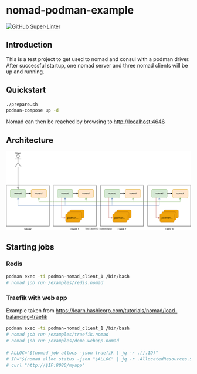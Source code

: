 # nomad-podman-example

[![GitHub Super-Linter](https://github.com/tropicalwave/nomad-podman/workflows/Lint%20Code%20Base/badge.svg)](https://github.com/marketplace/actions/super-linter)

## Introduction

This is a test project to get used to nomad and consul
with a podman driver. After successful startup, one nomad
server and three nomad clients will be up and running.

## Quickstart

```bash
./prepare.sh
podman-compose up -d
```

Nomad can then be reached by browsing to <http://localhost:4646>

## Architecture

![Architecture](/images/architecture.svg)

## Starting jobs

### Redis

```bash
podman exec -ti podman-nomad_client_1 /bin/bash
# nomad job run /examples/redis.nomad
```

### Traefik with web app

Example taken from <https://learn.hashicorp.com/tutorials/nomad/load-balancing-traefik>

```bash
podman exec -ti podman-nomad_client_1 /bin/bash
# nomad job run /examples/traefik.nomad
# nomad job run /examples/demo-webapp.nomad

# ALLOC="$(nomad job allocs -json traefik | jq -r .[].ID)"
# IP="$(nomad alloc status -json "$ALLOC" | jq -r .AllocatedResources.Shared.Networks[].IP)"
# curl "http://$IP:8080/myapp"

```
